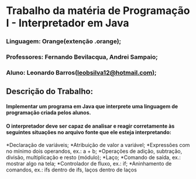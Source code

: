 # Trabalho da matéria de Programação I - Interpretador em Java
### Linguagem: Orange(extenção .orange);
### Professores: Fernando Bevilacqua, Andrei Sampaio;
### Aluno: Leonardo Barros(leobsilva12@hotmail.com);

## Descrição do Trabalho:
#### Implementar um programa em Java que interprete uma linguagem de programação criada pelos alunos.
#### O interpretador deve ser capaz de analisar e reagir corretamente às seguintes situações no arquivo fonte que ele esteja interpretando:
*Declaração de variáveis;
*Atribuição de valor a variável;
*Expressões com no mínimo dois operandos, ex.: ​a + b​;
*Operações de adição, subtração, divisão, multiplicação e resto (módulo);
*Laço;
*Comando de saída, ex.: mostrar algo na tela;
*Controlador de fluxo, ex.: ​if​;
*Aninhamento de comandos, ex.: ifs dentro de ifs, laços dentro de laços
